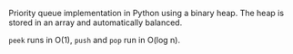 Priority queue implementation in Python using a binary heap. The heap is stored in an array and automatically balanced.

`peek` runs in O(1), `push` and `pop` run in O(log n).

